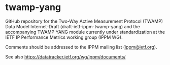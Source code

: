 # twamp-yang
GitHub repository for the Two-Way Active Measurement Protocol (TWAMP) Data Model Internet-Draft
(draft-ietf-ippm-twamp-yang) and the accompanying TWAMP YANG module currently under standardization
at the IETF IP Performance Metrics working group (IPPM WG).

Comments should be addressed to the IPPM mailing list (ippm@ietf.org).

See also https://datatracker.ietf.org/wg/ippm/documents/
